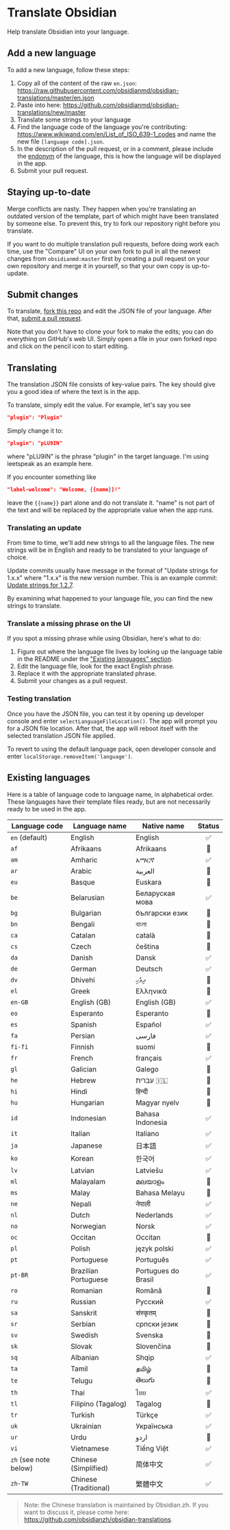 # Translate Obsidian

Help translate Obsidian into your language.

## Add a new language

To add a new language, follow these steps:

1. Copy all of the content of the raw `en.json`: https://raw.githubusercontent.com/obsidianmd/obsidian-translations/master/en.json
2. Paste into here: https://github.com/obsidianmd/obsidian-translations/new/master
3. Translate some strings to your language
4. Find the language code of the language you're contributing: https://www.wikiwand.com/en/List_of_ISO_639-1_codes and name the new file `[language code].json`.
6. In the description of the pull request, or in a comment, please include the [endonym](<https://en.wikipedia.org/wiki/Endonym_and_exonym#:~:text=An%20endonym%20(also%20known%20as,their%20homeland%2C%20or%20their%20language.>) of the language, this is how the language will be displayed in the app.
7. Submit your pull request.

## Staying up-to-date

Merge conflicts are nasty. They happen when you're translating an outdated version of the template, part of which might have been translated by someone else. To prevent this, try to fork our repository right before you translate.

If you want to do multiple translation pull requests, before doing work each time, use the "Compare" UI on your own fork to pull in all the newest changes from `obsidianmd:master` first by creating a pull request on your own repository and merge it in yourself, so that your own copy is up-to-update.

## Submit changes

To translate, [fork this repo](https://guides.github.com/activities/forking/) and edit the JSON file of your language. After that, [submit a pull request](https://guides.github.com/activities/forking/).

Note that you don't have to clone your fork to make the edits; you can do everything on GitHub's web UI. Simply open a file in your own forked repo and click on the pencil icon to start editing.

## Translating

The translation JSON file consists of key-value pairs. The key should give you a good idea of where the text is in the app.

To translate, simply edit the value. For example, let's say you see

```json
"plugin": "Plugin"
```

Simply change it to:

```json
"plugin": "pLU9IN"
```

where "pLU9IN" is the phrase "plugin" in the target language. I'm using leetspeak as an example here.

If you encounter something like

```json
"label-welcome": "Welcome, {{name}}!"
```

leave the `{{name}}` part alone and do not translate it. "name" is not part of the text and will be replaced by the appropriate value when the app runs.

### Translating an update

From time to time, we'll add new strings to all the language files. The new strings will be in English and ready to be translated to your language of choice.

Update commits usually have message in the format of "Update strings for 1.x.x" where "1.x.x" is the new version number. This is an example commit: [Update strings for 1.2.7](https://github.com/obsidianmd/obsidian-translations/commit/8bff16a8b866604876d417bf7f322484b6090431).

By examining what happened to your language file, you can find the new strings to translate.

### Translate a missing phrase on the UI

If you spot a missing phrase while using Obsidian, here's what to do:

1. Figure out where the language file lives by looking up the language table in the README under the ["Existing languages" section](https://github.com/obsidianmd/obsidian-translations#existing-languages).
2. Edit the language file, look for the exact English phrase.
3. Replace it with the appropriate translated phrase.
4. Submit your changes as a pull request.

### Testing translation

Once you have the JSON file, you can test it by opening up developer console and enter `selectLanguageFileLocation()`. The app will prompt you for a JSON file location. After that, the app will reboot itself with the selected translation JSON file applied.

To revert to using the default language pack, open developer console and enter `localStorage.removeItem('language')`.

## Existing languages

Here is a table of language code to language name, in alphabetical order. These languages have their template files ready, but are not necessarily ready to be used in the app.

| Language code | Language name | Native name | Status |
| --- | --- | --- | :---: |
| `en` (default) | English | English | ✅ |
| `af` | Afrikaans | Afrikaans | 🚧 |
| `am` | Amharic |  አማርኛ | ✅ |
| `ar` | Arabic | العربية | 🚧 |
| `eu` | Basque | Euskara | 🚧 |
| `be` | Belarusian | Беларуская мова | ✅ |
| `bg` | Bulgarian | български език | 🚧 |
| `bn` | Bengali | বাংলা | 🚧 |
| `ca` | Catalan | català | 🚧 |
| `cs` | Czech | čeština | 🚧 |
| `da` | Danish | Dansk | ✅ |
| `de` | German | Deutsch | ✅ |
| `dv` | Dhivehi | ދިވެހި | 🚧 |
| `el` | Greek | Ελληνικά | 🚧 |
| `en-GB` | English (GB) | English (GB) | ✅ |
| `eo` | Esperanto | Esperanto | 🚧 |
| `es` | Spanish | Español | ✅ |
| `fa` | Persian | فارسی | ✅ |
| `fi-fi` | Finnish | suomi | 🚧 |
| `fr` | French | français | ✅ |
| `gl` | Galician  | Galego | 🚧 |
| `he` | Hebrew  | עברית 🇮🇱 | 🚧 |
| `hi` | Hindi | हिन्दी | 🚧 |
| `hu` | Hungarian | Magyar nyelv | 🚧 |
| `id` | Indonesian | Bahasa Indonesia | ✅ |
| `it` | Italian | Italiano | ✅ |
| `ja` | Japanese | 日本語 | ✅ |
| `ko` | Korean | 한국어 | ✅ |
| `lv` | Latvian | Latviešu | ✅ |
| `ml` | Malayalam | മലയാളം | 🚧 |
| `ms` | Malay | Bahasa Melayu | 🚧 |
| `ne` | Nepali | नेपाली | ✅ |
| `nl` | Dutch | Nederlands | ✅ |
| `no` | Norwegian | Norsk | ✅ |
| `oc` | Occitan | Occitan | 🚧 |
| `pl` | Polish | język polski | ✅ |
| `pt` | Portuguese | Português | ✅ |
| `pt-BR` | Brazilian Portuguese | Portugues do Brasil | ✅ |
| `ro` | Romanian | Română | 🚧 |
| `ru` | Russian | Русский | ✅ |
| `sa` | Sanskrit | संस्कृतम् | 🚧 |
| `sr` | Serbian | српски језик | 🚧 |
| `sv` | Swedish | Svenska | 🚧 |
| `sk` | Slovak | Slovenčina | 🚧 |
| `sq` | Albanian | Shqip | ✅ |
| `ta` | Tamil | தமிழ் | 🚧 |
| `te` | Telugu | తెలుగు | 🚧 |
| `th` | Thai | ไทย | ✅ |
| `tl` | Filipino (Tagalog) | Tagalog | 🚧 |
| `tr` | Turkish | Türkçe | ✅ |
| `uk` | Ukrainian | Українська | ✅ |
| `ur` | Urdu | اردو | 🚧 |
| `vi` | Vietnamese | Tiếng Việt | ✅ |
| `zh` (see note below) | Chinese (Simplified) | 简体中文 | ✅ |
| `zh-TW` | Chinese (Traditional) | 繁體中文 | ✅ |

> Note: the Chinese translation is maintained by Obsidian.zh. If you want to discuss it, please come here: https://github.com/obsidianzh/obsidian-translations.

